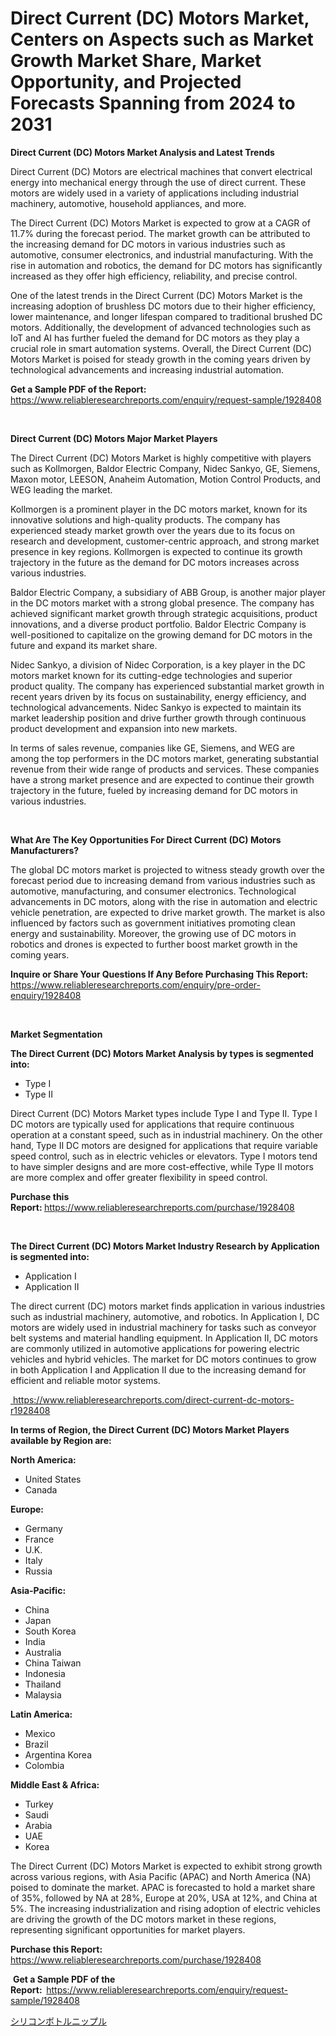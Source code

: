 <p><h1>Direct Current (DC) Motors Market, Centers on Aspects such as Market Growth Market Share, Market Opportunity, and Projected Forecasts Spanning from 2024 to 2031</h1></p><p><strong>Direct Current (DC) Motors Market Analysis and Latest Trends</strong></p>
<p><p>Direct Current (DC) Motors are electrical machines that convert electrical energy into mechanical energy through the use of direct current. These motors are widely used in a variety of applications including industrial machinery, automotive, household appliances, and more.</p><p>The Direct Current (DC) Motors Market is expected to grow at a CAGR of 11.7% during the forecast period. The market growth can be attributed to the increasing demand for DC motors in various industries such as automotive, consumer electronics, and industrial manufacturing. With the rise in automation and robotics, the demand for DC motors has significantly increased as they offer high efficiency, reliability, and precise control.</p><p>One of the latest trends in the Direct Current (DC) Motors Market is the increasing adoption of brushless DC motors due to their higher efficiency, lower maintenance, and longer lifespan compared to traditional brushed DC motors. Additionally, the development of advanced technologies such as IoT and AI has further fueled the demand for DC motors as they play a crucial role in smart automation systems. Overall, the Direct Current (DC) Motors Market is poised for steady growth in the coming years driven by technological advancements and increasing industrial automation.</p></p>
<p><strong>Get a Sample PDF of the Report:&nbsp;</strong> <a href="https://www.reliableresearchreports.com/enquiry/request-sample/1928408">https://www.reliableresearchreports.com/enquiry/request-sample/1928408</a></p>
<p>&nbsp;</p>
<p><strong>Direct Current (DC) Motors Major Market Players</strong></p>
<p><p>The Direct Current (DC) Motors Market is highly competitive with players such as Kollmorgen, Baldor Electric Company, Nidec Sankyo, GE, Siemens, Maxon motor, LEESON, Anaheim Automation, Motion Control Products, and WEG leading the market. </p><p>Kollmorgen is a prominent player in the DC motors market, known for its innovative solutions and high-quality products. The company has experienced steady market growth over the years due to its focus on research and development, customer-centric approach, and strong market presence in key regions. Kollmorgen is expected to continue its growth trajectory in the future as the demand for DC motors increases across various industries.</p><p>Baldor Electric Company, a subsidiary of ABB Group, is another major player in the DC motors market with a strong global presence. The company has achieved significant market growth through strategic acquisitions, product innovations, and a diverse product portfolio. Baldor Electric Company is well-positioned to capitalize on the growing demand for DC motors in the future and expand its market share.</p><p>Nidec Sankyo, a division of Nidec Corporation, is a key player in the DC motors market known for its cutting-edge technologies and superior product quality. The company has experienced substantial market growth in recent years driven by its focus on sustainability, energy efficiency, and technological advancements. Nidec Sankyo is expected to maintain its market leadership position and drive further growth through continuous product development and expansion into new markets.</p><p>In terms of sales revenue, companies like GE, Siemens, and WEG are among the top performers in the DC motors market, generating substantial revenue from their wide range of products and services. These companies have a strong market presence and are expected to continue their growth trajectory in the future, fueled by increasing demand for DC motors in various industries.</p></p>
<p>&nbsp;</p>
<p><strong>What Are The Key Opportunities For Direct Current (DC) Motors Manufacturers?</strong></p>
<p><p>The global DC motors market is projected to witness steady growth over the forecast period due to increasing demand from various industries such as automotive, manufacturing, and consumer electronics. Technological advancements in DC motors, along with the rise in automation and electric vehicle penetration, are expected to drive market growth. The market is also influenced by factors such as government initiatives promoting clean energy and sustainability. Moreover, the growing use of DC motors in robotics and drones is expected to further boost market growth in the coming years.</p></p>
<p><strong>Inquire or Share Your Questions If Any Before Purchasing This Report:</strong> <a href="https://www.reliableresearchreports.com/enquiry/pre-order-enquiry/1928408">https://www.reliableresearchreports.com/enquiry/pre-order-enquiry/1928408</a></p>
<p>&nbsp;</p>
<p><strong>Market Segmentation</strong></p>
<p><strong>The Direct Current (DC) Motors Market Analysis by types is segmented into:</strong></p>
<p><ul><li>Type I</li><li>Type II</li></ul></p>
<p><p>Direct Current (DC) Motors Market types include Type I and Type II. Type I DC motors are typically used for applications that require continuous operation at a constant speed, such as in industrial machinery. On the other hand, Type II DC motors are designed for applications that require variable speed control, such as in electric vehicles or elevators. Type I motors tend to have simpler designs and are more cost-effective, while Type II motors are more complex and offer greater flexibility in speed control.</p></p>
<p><strong>Purchase this Report:&nbsp;</strong><a href="https://www.reliableresearchreports.com/purchase/1928408">https://www.reliableresearchreports.com/purchase/1928408</a></p>
<p>&nbsp;</p>
<p><strong>The Direct Current (DC) Motors Market Industry Research by Application is segmented into:</strong></p>
<p><ul><li>Application I</li><li>Application II</li></ul></p>
<p><p>The direct current (DC) motors market finds application in various industries such as industrial machinery, automotive, and robotics. In Application I, DC motors are widely used in industrial machinery for tasks such as conveyor belt systems and material handling equipment. In Application II, DC motors are commonly utilized in automotive applications for powering electric vehicles and hybrid vehicles. The market for DC motors continues to grow in both Application I and Application II due to the increasing demand for efficient and reliable motor systems.</p></p>
<p><a href="https://www.reliableresearchreports.com/direct-current-dc-motors-r1928408">&nbsp;https://www.reliableresearchreports.com/direct-current-dc-motors-r1928408</a></p>
<p><strong>In terms of Region, the Direct Current (DC) Motors Market Players available by Region are:</strong></p>
<p>
    <p> <strong> North America: </strong>
        <ul>
            <li>United States</li>
            <li>Canada</li>
        </ul>
        </p> 
    <p> <strong> Europe: </strong>
        <ul>
            <li>Germany</li>
            <li>France</li>
            <li>U.K.</li>
            <li>Italy</li>
            <li>Russia</li>
        </ul>
        </p> 
    <p> <strong> Asia-Pacific: </strong>
        <ul>
            <li>China</li>
            <li>Japan</li>
            <li>South Korea</li>
            <li>India</li>
            <li>Australia</li>
            <li>China Taiwan</li>
            <li>Indonesia</li>
            <li>Thailand</li>
            <li>Malaysia</li>
        </ul>
        </p> 
    <p> <strong> Latin America: </strong>
        <ul>
            <li>Mexico</li>
            <li>Brazil</li>
            <li>Argentina Korea</li>
            <li>Colombia</li>
        </ul>
        </p> 
    <p> <strong> Middle East & Africa: </strong>
        <ul>
            <li>Turkey</li>
            <li>Saudi</li>
            <li>Arabia</li>
            <li>UAE</li>
            <li>Korea</li>
        </ul>
    </p>
    </p>
<p><p>The Direct Current (DC) Motors Market is expected to exhibit strong growth across various regions, with Asia Pacific (APAC) and North America (NA) poised to dominate the market. APAC is forecasted to hold a market share of 35%, followed by NA at 28%, Europe at 20%, USA at 12%, and China at 5%. The increasing industrialization and rising adoption of electric vehicles are driving the growth of the DC motors market in these regions, representing significant opportunities for market players.</p></p>
<p><strong>Purchase this Report: </strong><a href="https://www.reliableresearchreports.com/purchase/1928408">https://www.reliableresearchreports.com/purchase/1928408</a></p>
<p>&nbsp;<strong>Get a Sample PDF of the Report:&nbsp;&nbsp;</strong><a href="https://www.reliableresearchreports.com/enquiry/request-sample/1928408">https://www.reliableresearchreports.com/enquiry/request-sample/1928408</a></p>
<p><strong></strong></p>
<p><p><a href="https://github.com/jkjreqjscoxx7/Market-Research-Report-List-2/blob/main/6292611116932.md">シリコンボトルニップル</a></p></p>